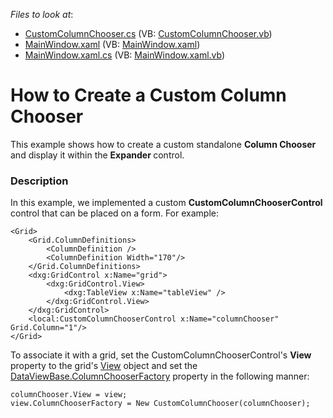 <!-- default file list -->
*Files to look at*:

* [CustomColumnChooser.cs](./CS/DevExCustomColumnChooser/CustomColumnChooser.cs) (VB: [CustomColumnChooser.vb](./VB/DevExCustomColumnChooser/CustomColumnChooser.vb))
* [MainWindow.xaml](./CS/DevExCustomColumnChooser/MainWindow.xaml) (VB: [MainWindow.xaml](./VB/DevExCustomColumnChooser/MainWindow.xaml))
* [MainWindow.xaml.cs](./CS/DevExCustomColumnChooser/MainWindow.xaml.cs) (VB: [MainWindow.xaml.vb](./VB/DevExCustomColumnChooser/MainWindow.xaml.vb))
<!-- default file list end -->
# How to Create a Custom Column Chooser


<p>This example shows how to create a custom standalone <strong>Column Chooser</strong> and display it within the <strong>Expander </strong>control.</p>


<h3>Description</h3>

<p>In this example, we implemented a custom <strong>CustomColumnChooserControl </strong>control that can be placed on a form. For example:</p>
<code lang="xaml">&lt;Grid&gt;
    &lt;Grid.ColumnDefinitions&gt;
        &lt;ColumnDefinition /&gt;
        &lt;ColumnDefinition Width="170"/&gt;
    &lt;/Grid.ColumnDefinitions&gt;
    &lt;dxg:GridControl x:Name="grid"&gt;
        &lt;dxg:GridControl.View&gt;
            &lt;dxg:TableView x:Name="tableView" /&gt;
        &lt;/dxg:GridControl.View&gt;
    &lt;/dxg:GridControl&gt;
    &lt;local:CustomColumnChooserControl x:Name="columnChooser" Grid.Column="1"/&gt;
&lt;/Grid&gt;</code>
<p>To associate it with a grid, set the CustomColumnChooserControl's <strong>View </strong>property to the grid's <a href="http://documentation.devexpress.com/#WPF/DevExpressXpfGridGridControl_Viewtopic"><u>View</u></a> object and set the <a href="http://documentation.devexpress.com/#WPF/DevExpressXpfGridDataViewBase_ColumnChooserFactorytopic"><u>DataViewBase.ColumnChooserFactory</u></a> property in the following manner:</p>
<code lang="cs">columnChooser.View = view;
view.ColumnChooserFactory = New CustomColumnChooser(columnChooser);</code>

<br/>


